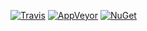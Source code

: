 [![Travis](https://img.shields.io/travis/j2ghz/ModSink.Common.svg)](https://travis-ci.org/j2ghz/ModSink.Common)
[![AppVeyor](https://img.shields.io/appveyor/ci/j2ghz/modsink-common.svg)](https://ci.appveyor.com/project/j2ghz/modsink-common)
[![NuGet](https://img.shields.io/nuget/v/ModSink.Common.svg)](https://www.nuget.org/packages/ModSink.Common/)

